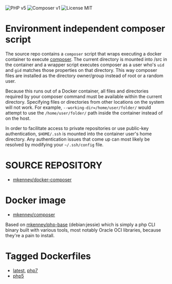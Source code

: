 ![PHP v5](https://img.shields.io/badge/PHP-v5.6.21-8892bf.svg) ![Composer v1](https://img.shields.io/badge/composer-v1.1.1-orange.svg) ![License MIT](https://img.shields.io/badge/license-MIT-blue.svg)

# Environment independent composer script

The source repo contains a `composer` script that wraps executing a docker container to execute [composer](https://getcomposer.org/). The current directory is mounted into /src in the container and a wrapper script executes composer as a user who's `uid` and `gid` matches those properties on that directory. This way composer files are installed as the directory owner/group instead of root or a random user.

Because this runs out of a Docker container, all files and directories required by your composer command must be available within the current directory. Specifying files or directories from other locations on the system will not work. For example, `--working-dir=/home/user/folder/` would attempt to use the `/home/user/folder/` path inside the container instead of on the host.

In order to facilitate access to private repositories or use public-key authentication, `$HOME/.ssh` is mounted into the container user's home directory. Any authentication issues that come up can most likely be resolved by modifying your `~/.ssh/config` file.

# SOURCE REPOSITORY

* [mkenney/docker-composer](https://github.com/mkenney/docker-composer)

# Docker image

* [mkenney/composer](https://hub.docker.com/r/mkenney/composer/)

Based on [mkenney/php-base](https://hub.docker.com/r/mkenney/php-base/) (debian:jessie) which is simply a php CLI binary built with various tools, most notably Oracle OCI libraries, because they're a pain to install.

# Tagged Dockerfiles

* [latest](https://github.com/mkenney/docker-composer/blob/master/Dockerfile), [php7](https://github.com/mkenney/docker-composer/blob/master/Dockerfile)
* [php5](https://github.com/mkenney/docker-composer/blob/php5/Dockerfile)
